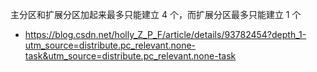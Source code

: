 
主分区和扩展分区加起来最多只能建立 4 个，而扩展分区最多只能建立 1 个


- https://blog.csdn.net/holly_Z_P_F/article/details/93782454?depth_1-utm_source=distribute.pc_relevant.none-task&utm_source=distribute.pc_relevant.none-task
